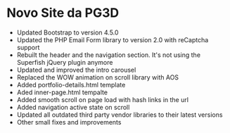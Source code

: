 # Novo Site da PG3D

  - Updated Bootstrap to version 4.5.0
  - Updated the PHP Email Form library to version 2.0 with reCaptcha support
  - Rebuilt the header and the navigation section. It's not using the Superfish jQuery plugin anymore
  - Updated and improved the intro carousel
  - Replaced the WOW animation on scroll library with AOS
  - Added portfolio-details.html template
  - Aded inner-page.html tempalte
  - Added smooth scroll on page load with hash links in the url
  - Added navigation active state on scroll
  - Updated all outdated third party vendor libraries to their latest versions
  - Other small fixes and improvements
